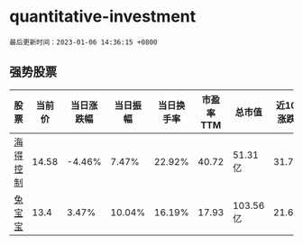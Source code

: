 # quantitative-investment

`最后更新时间：2023-01-06 14:36:15 +0800`

## 强势股票

|股票|当前价|当日涨跌幅|当日振幅|当日换手率|市盈率TTM|总市值|近10日涨跌幅|
|----|----|----|----|----|----|----|----|
|[海得控制](https://xueqiu.com/S/SZ002184)|14.58|-4.46%|7.47%|22.92%|40.72|51.31亿|31.71%|
|[兔宝宝](https://xueqiu.com/S/SZ002043)|13.4|3.47%|10.04%|16.19%|17.93|103.56亿|21.6%|

